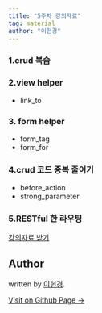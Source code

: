 ```yaml
---
title: "5주차 강의자료"
tag: material
author: "이현경"
---
```


### 1.crud 복습

### 2.view helper
- link_to

### 3. form helper
- form_tag
- form_for

### 4.crud 코드 중복 줄이기
- before_action
- strong_parameter

### 5.RESTful 한 라우팅

[강의자료 받기]()

## Author

written by [이현경](https://hyunkyung12.github.io).

<a href="https://hyunkyung12.github.io" target="_blank" class="btn btn-black"><i class="fa fa-github fa-lg"></i> Visit on Github Page &rarr;</a>